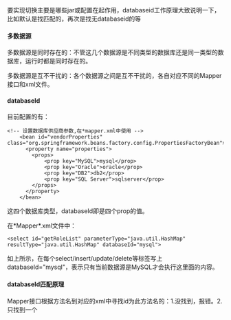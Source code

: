 要实现切换主要是哪些jar或配置在起作用，databaseid工作原理大致说明一下，比如默认是找匹配的，再次是找无databaseid的等

#### 多数据源

多数据源是同时存在的：不管这几个数据源是不同类型的数据库还是同一类型的数据库，运行时都是同时存在的。

多数据源是互不干扰的：各个数据源之间是互不干扰的，各自对应不同的Mapper接口和xml文件。

#### databaseId

目前配置的有：

```
<!-- 设置数据库供应商参数,在*mapper.xml中使用 -->
    <bean id="vendorProperties" class="org.springframework.beans.factory.config.PropertiesFactoryBean">
      <property name="properties">
        <props>
            <prop key="MySQL">mysql</prop>
            <prop key="Oracle">oracle</prop>
            <prop key="DB2">db2</prop>
            <prop key="SQL Server">sqlserver</prop>
        </props>
      </property>
    </bean>
```

这四个数据库类型，databaseId即是四个prop的值。

在\*Mapper\*.xml文件中：

```
<select id="getRoleList" parameterType="java.util.HashMap" resultType="java.util.HashMap" databaseId="mysql">
```

如上所示，在每个select/insert/update/delete等标签写上databaseId="mysql"，表示只有当前数据源是MySQL才会执行这里面的内容。

#### databaseId匹配原理

Mapper接口根据方法名到对应的xml中寻找id为此方法名的：1.没找到，报错。2.只找到一个

